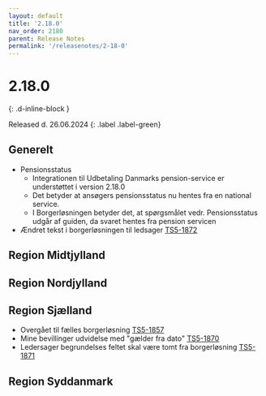 ```yaml
---
layout: default
title: '2.18.0'
nav_order: 2180
parent: Release Notes
permalink: '/releasenotes/2-18-0'
---
```


# 2.18.0
{: .d-inline-block }

Released d. 26.06.2024
{: .label .label-green}

## Generelt
- Pensionsstatus
    - Integrationen til Udbetaling Danmarks pension-service er understøttet i version 2.18.0
    - Det betyder at ansøgers pensionsstatus nu hentes fra en national service.
    - I Borgerløsningen betyder det, at spørgsmålet vedr. Pensionsstatus udgår af guiden, da svaret hentes fra pension servicen
- Ændret tekst i borgerløsningen til ledsager [TS5-1872](https://sd.trifork.com/browse/TS5-1872)

## Region Midtjylland

## Region Nordjylland

## Region Sjælland
- Overgået til fælles borgerløsning [TS5-1857](https://sd.trifork.com/browse/TS5-1857)
- Mine bevillinger udvidelse med "gælder fra dato" [TS5-1870](https://sd.trifork.com/browse/TS5-1870)
- Ledersager begrundelses feltet skal være tomt fra borgerløsning [TS5-1871](https://sd.trifork.com/browse/TS5-1871)


## Region Syddanmark